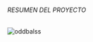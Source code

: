 ###### RESUMEN DEL PROYECTO

![oddbalss](https://user-images.githubusercontent.com/86503171/206884263-21cea403-c580-48c3-8304-752bcf558cc7.png)
